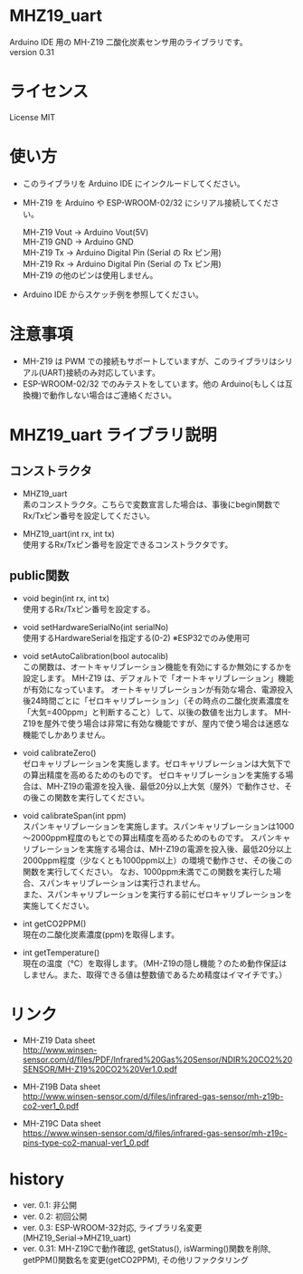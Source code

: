 # MHZ19_uart
Arduino IDE 用の MH-Z19 二酸化炭素センサ用のライブラリです。   
version 0.31

# ライセンス  
License MIT

# 使い方

* このライブラリを Arduino IDE にインクルードしてください。
* MH-Z19 を Arduino や ESP-WROOM-02/32 にシリアル接続してください。

    MH-Z19 Vout → Arduino Vout(5V)  
    MH-Z19 GND  → Arduino GND  
    MH-Z19 Tx   → Arduino Digital Pin (Serial の Rx ピン用)  
    MH-Z19 Rx   → Arduino Digital Pin (Serial の Tx ピン用)  
    MH-Z19 の他のピンは使用しません。  

* Arduino IDE からスケッチ例を参照してください。

# 注意事項

* MH-Z19 は PWM での接続もサポートしていますが、このライブラリはシリアル(UART)接続のみ対応しています。
* ESP-WROOM-02/32 でのみテストをしています。他の Arduino(もしくは互換機)で動作しない場合はご連絡ください。

# MHZ19_uart ライブラリ説明

## コンストラクタ

* MHZ19_uart  
  素のコンストラクタ。こちらで変数宣言した場合は、事後にbegin関数でRx/Txピン番号を設定してください。

* MHZ19_uart(int rx, int tx)    
  使用するRx/Txピン番号を設定できるコンストラクタです。

## public関数

* void begin(int rx, int tx)  
  使用するRx/Txピン番号を設定する。

* void setHardwareSerialNo(int serialNo)  
  使用するHardwareSerialを指定する(0-2) ※ESP32でのみ使用可

* void setAutoCalibration(bool autocalib)  
  この関数は、オートキャリブレーション機能を有効にするか無効にするかを設定します。
  MH-Z19 は、デフォルトで「オートキャリブレーション」機能が有効になっています。
  オートキャリブレーションが有効な場合、電源投入後24時間ごとに「ゼロキャリブレーション」（その時点の二酸化炭素濃度を「大気=400ppm」と判断すること）して、以後の数値を出力します。
  MH-Z19を屋外で使う場合は非常に有効な機能ですが、屋内で使う場合は迷惑な機能でしかありません。  
 
* void calibrateZero()  
  ゼロキャリブレーションを実施します。ゼロキャリブレーションは大気下での算出精度を高めるためのものです。
  ゼロキャリブレーションを実施する場合は、MH-Z19の電源を投入後、最低20分以上大気（屋外）で動作させ、その後この関数を実行してください。

* void calibrateSpan(int ppm)  
  スパンキャリブレーションを実施します。スパンキャリブレーションは1000～2000ppm程度のもとでの算出精度を高めるためのものです。
  スパンキャリブレーションを実施する場合は、MH-Z19の電源を投入後、最低20分以上2000ppm程度（少なくとも1000ppm以上）の環境で動作させ、その後この関数を実行してください。
  なお、1000ppm未満でこの関数を実行した場合、スパンキャリブレーションは実行されません。  
  また、スパンキャリブレーションを実行する前にゼロキャリブレーションを実施してください。
  
* int getCO2PPM()  
  現在の二酸化炭素濃度(ppm)を取得します。
  
* int getTemperature()  
  現在の温度（℃）を取得します。（MH-Z19の隠し機能？のため動作保証はしません。また、取得できる値は整数値であるため精度はイマイチです。）

# リンク
* MH-Z19 Data sheet  
  http://www.winsen-sensor.com/d/files/PDF/Infrared%20Gas%20Sensor/NDIR%20CO2%20SENSOR/MH-Z19%20CO2%20Ver1.0.pdf

* MH-Z19B Data sheet  
  http://www.winsen-sensor.com/d/files/infrared-gas-sensor/mh-z19b-co2-ver1_0.pdf

* MH-Z19C Data sheet  
  https://www.winsen-sensor.com/d/files/infrared-gas-sensor/mh-z19c-pins-type-co2-manual-ver1_0.pdf

# history
* ver. 0.1: 非公開
* ver. 0.2: 初回公開
* ver. 0.3: ESP-WROOM-32対応, ライブラリ名変更(MHZ19_Serial→MHZ19_uart)
* ver. 0.31: MH-Z19Cで動作確認, getStatus(), isWarming()関数を削除, getPPM()関数名を変更(getCO2PPM), その他リファクタリング
